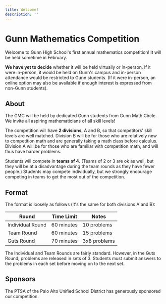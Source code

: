 ```yaml
---
title: Welcome!
description: ''
---
```


# Gunn Mathematics Competition

Welcome to Gunn High School's first annual mathematics competition! It will be held sometime in February.

**We have yet to decide** whether it will be held virtually or in-person. If it were in-person, it would be held on Gunn's campus and in-person attendance would be restricted to Gunn students. (If it were in-person, an online option may also be available if enough interest is expressed from non-Gunn students).

## About

The GMC will be held by dedicated Gunn students from Gunn Math Circle. We invite all aspiring mathematicians of all skill levels!

The competition will have **2 divisions**, A and B, so that competitors' skill levels are well matched. Division B will be for those who are relatively new to competition math and are generally taking a math class before calculus. Division A will be for those who are familiar with competition math, and will thus have harder problems.

Students will compete in **teams of 4**. (Teams of 2 or 3 are ok as well, but they will be at a disadvantage during the team rounds as they have fewer people.) Students may compete individually, but we strongly encourage competing in teams to get the most out of the competition.

## Format

The format is loosely as follows (it's the same for both divisions A and B):

| Round | Time Limit | Notes |
| --- | --- | --- |
| Individual Round | 60 minutes | 10 problems |
| Team Round | 60 minutes | 15 problems |
| Guts Round | 70 minutes | 3x8 problems |

The Individual and Team Rounds are fairly standard. However, in the Guts Round, problems are released in sets of 3. Students must submit answers to the problems in each set before moving on to the next set.

<!-- ## Staff
A huge thanks to our dedicated staff, who are working to put together problems and logistics:
 -->

## Sponsors

The PTSA of the Palo Alto Unified School District has generously sponsored our competition.
